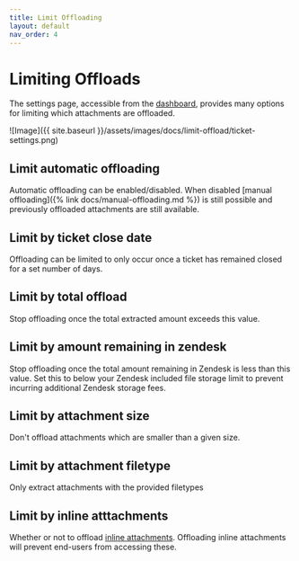 ```yaml
---
title: Limit Offloading
layout: default
nav_order: 4
---
```


# Limiting Offloads

The settings page, accessible from the [dashboard](https://zd-external-attachment-storage.eh7p.com/dashboard), provides many options for limiting which attachments are offloaded.

![Image]({{ site.baseurl }}/assets/images/docs/limit-offload/ticket-settings.png)

## Limit automatic offloading

Automatic offloading can be enabled/disabled. When disabled [manual offloading]({% link docs/manual-offloading.md %}) is still possible and previously offloaded attachments are still available.

## Limit by ticket close date

Offloading can be limited to only occur once a ticket has remained closed for a set number of days.

## Limit by total offload

Stop offloading once the total extracted amount exceeds this value.

## Limit by amount remaining in zendesk

Stop offloading once the total amount remaining in Zendesk is less than this value. Set this to below your Zendesk included file storage limit to prevent incurring additional Zendesk storage fees.

## Limit by attachment size

Don't offload attachments which are smaller than a given size.

## Limit by attachment filetype

Only extract attachments with the provided filetypes

## Limit by inline atttachments

Whether or not to offload [inline attachments](https://support.zendesk.com/hc/en-us/articles/4408832757146-Enabling-attachments-in-tickets). Offloading inline attachments will prevent end-users from accessing these.